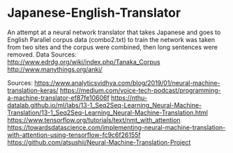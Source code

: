 # Japanese-English-Translator
An attempt at a neural network translator that takes Japanese and goes to English
Parallel corpus data (combo2.txt) to train the network was taken from two sites and the corpus were combined, then long sentences were removed.
Data Sources:
http://www.edrdg.org/wiki/index.php/Tanaka_Corpus
http://www.manythings.org/anki/

Sources:
https://www.analyticsvidhya.com/blog/2019/01/neural-machine-translation-keras/
https://medium.com/voice-tech-podcast/programming-a-machine-translator-ef87fe10606f
https://nthu-datalab.github.io/ml/labs/13-1_Seq2Seq-Learning_Neural-Machine-Translation/13-1_Seq2Seq-Learning_Neural-Machine-Translation.html
https://www.tensorflow.org/tutorials/text/nmt_with_attention
https://towardsdatascience.com/implementing-neural-machine-translation-with-attention-using-tensorflow-fc9c6f26155f
https://github.com/atsushii/Neural-Machine-Translation-Project
